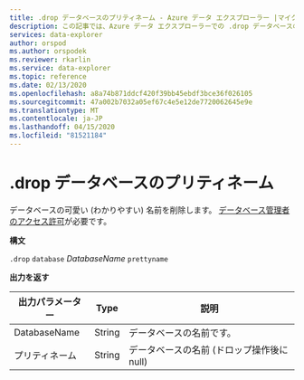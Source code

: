 ```yaml
---
title: .drop データベースのプリティネーム - Azure データ エクスプローラー |マイクロソフトドキュメント
description: この記事では、Azure データ エクスプローラーでの .drop データベースのプリティネームについて説明します。
services: data-explorer
author: orspod
ms.author: orspodek
ms.reviewer: rkarlin
ms.service: data-explorer
ms.topic: reference
ms.date: 02/13/2020
ms.openlocfilehash: a8a74b871ddcf420f39bb45ebdf3bce36f026105
ms.sourcegitcommit: 47a002b7032a05ef67c4e5e12de7720062645e9e
ms.translationtype: MT
ms.contentlocale: ja-JP
ms.lasthandoff: 04/15/2020
ms.locfileid: "81521184"
---
```

# <a name="drop-database-prettyname"></a>.drop データベースのプリティネーム

データベースの可愛い (わかりやすい) 名前を削除します。
[データベース管理者のアクセス許可](../management/access-control/role-based-authorization.md)が必要です。

**構文**

`.drop` `database` *DatabaseName* `prettyname`

**出力を返す**
 
|出力パラメーター |Type |説明 
|---|---|---
|DatabaseName |String |データベースの名前です。
|プリティネーム |String |データベースの名前 (ドロップ操作後に null)